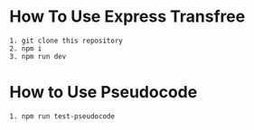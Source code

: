 # How To Use Express Transfree
``` 
1. git clone this repository
2. npm i
3. npm run dev
```

# How to Use Pseudocode
```
1. npm run test-pseudocode
```